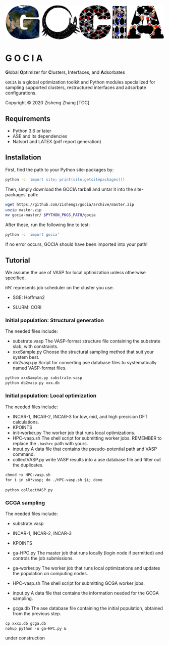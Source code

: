 ![Picture1](./gocia_logo.png)

# G O C I A

**G**lobal **O**ptimizer for **C**lusters, **I**nterfaces, and **A**dsorbates

```GOCIA``` is a global optimization toolkit and Python modules specialized for sampling supported clusters, restructured interfaces and adsorbate configurations.

Copyright © 2020 Zisheng Zhang
[TOC]
## Requirements

- Python 3.6 or later
- ASE and its dependencies
- Natsort and LATEX (pdf report generation)

## Installation
First, find the path to your Python site-packages by:
```bash
python -c 'import site; print(site.getsitepackages())
```
Then, simply download the GOCIA tarball and untar it into the site-packages‘ path:
```bash
wget https://github.com/zishengz/gocia/archive/master.zip
unzip master.zip
mv gocia-master/ $PYTHON_PKGS_PATH/gocia
```
After these, run the following line to test:
```bash
python -c 'import gocia'
```
If no error occurs, GOCIA should have been imported into your path!

## Tutorial

We assume the use of VASP for local optimization unless otherwise specified.

```HPC``` represents job scheduler on the cluster you use.

- SGE: Hoffman2

- SLURM: CORI

### Initial population: Structural generation

The needed files include:

- substrate.vasp
  The VASP-format structure file containing the substrate slab, with constraints.
- xxxSample.py
  Choose the structural sampling method that suit your system best.
- db2vasp.py
  Script for converting ase database files to systematically named  VASP-format files.

```shell
python xxxSample.py substrate.vasp
python db2vasp.py xxx.db
```



### Initial population: Local optimization

The needed files include:

- INCAR-1, INCAR-2, INCAR-3
  for low, mid, and high precision DFT calculations.
- KPOINTS
- init-worker.py
  The worker job that runs local optimizations.
- HPC-vasp.sh
  The shell script for submitting worker jobs.
  REMEMBER to replace the ```.bashrc``` path with yours.
- input.py
  A data file that contains the pseudo-potential path and VASP command.
- collectVASP.py
  write VASP results into a ase database file and filter out the duplicates.

```shell
chmod +x HPC-vasp.sh
for i in s0*vasp; do ./HPC-vasp.sh $i; done

python collectVASP.py
```





### GCGA sampling

The needed files include:

- substrate.vasp

- INCAR-1, INCAR-2, INCAR-3
- KPOINTS
- ga-HPC.py
  The master job that runs locally (login node if permitted) and controls the job submissions.
- ga-worker.py
  The worker job that runs local optimizations and updates the population on computing nodes.
- HPC-vasp.sh
  The shell script for submitting GCGA worker jobs.
- input.py
  A data file that contains the information needed for the GCGA sampling.
- gcga.db
  The ase database file containing the initial population, obtained from the previous step.

```shell
cp xxxx.db gcga.db
nohup python -u ga-HPC.py &
```



under construction 